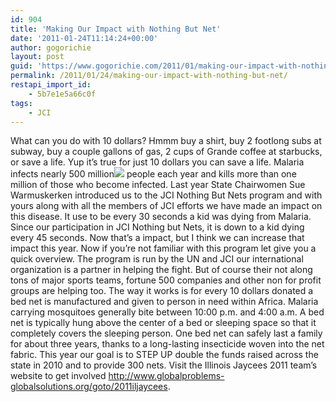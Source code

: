 ```yaml
---
id: 904
title: 'Making Our Impact with Nothing But Net'
date: '2011-01-24T11:14:24+00:00'
author: gogorichie
layout: post
guid: 'https://www.gogorichie.com/2011/01/making-our-impact-with-nothing-but-net/'
permalink: /2011/01/24/making-our-impact-with-nothing-but-net/
restapi_import_id:
    - 5b7e1e5a66c0f
tags:
    - JCI
---
```


What can you do with 10 dollars? Hmmm buy a shirt, buy 2 footlong subs at subway, buy a couple gallons of gas, 2 cups of Grande coffee at starbucks, or save a life. Yup it’s true for just 10 dollars you can save a life. Malaria infects nearly 500 million![](https://www.gogorichie.com/wp-content/uploads/2011/01/012411_1714_MakingOurIm1.png) people each year and kills more than one million of those who become infected. Last year State Chairwomen Sue Warmuskerken introduced us to the JCI Nothing But Nets program and with yours along with all the members of JCI efforts we have made an impact on this disease. It use to be every 30 seconds a kid was dying from Malaria. Since our participation in JCI Nothing but Nets, it is down to a kid dying every 45 seconds. Now that’s a impact, but I think we can increase that impact this year. Now if you’re not familiar with this program let give you a quick overview. The program is run by the UN and JCI our international organization is a partner in helping the fight. But of course their not along tons of major sports teams, fortune 500 companies and other non for profit groups are helping too. The way it works is for every 10 dollars donated a bed net is manufactured and given to person in need within Africa. Malaria carrying mosquitoes generally bite between 10:00 p.m. and 4:00 a.m. A bed net is typically hung above the center of a bed or sleeping space so that it completely covers the sleeping person. One bed net can safely last a family for about three years, thanks to a long-lasting insecticide woven into the net fabric. This year our goal is to STEP UP double the funds raised across the state in 2010 and to provide 300 nets. Visit the Illinois Jaycees 2011 team’s website to get involved <http://www.globalproblems-globalsolutions.org/goto/2011iljaycees>.